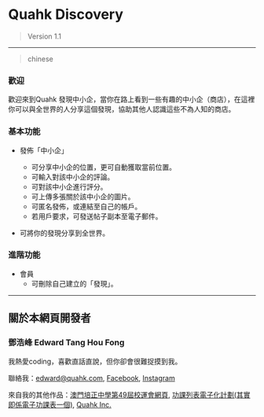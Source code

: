 # Quahk Discovery
> Version 1.1

- - -
> chinese
 
### 歡迎

歡迎來到Quahk 發現中小企，當你在路上看到一些有趣的中小企（商店），在這裡你可以與全世界的人分享這個發現，協助其他人認識這些不為人知的商店。

### 基本功能

* 發佈「中小企」
 
  * 可分享中小企的位置，更可自動獲取當前位置。
  * 可輸入對該中小企的評論。
  * 可對該中小企進行評分。
  * 可上傳多張關於該中小企的圖片。
  * 可匿名發佈，或連結至自己的帳戶。
  * 若用戶要求，可發送帖子副本至電子郵件。
  
* 可將你的發現分享到全世界。

### 進階功能

* 會員
  * 可刪除自己建立的「發現」。
  
- - -

## 關於本網頁開發者

### 鄧浩峰 Edward Tang Hou Fong
我熱愛coding，喜歡直話直說，但你卻會很難捉摸到我。

聯絡我：[edward@quahk.com][4], [Facebook][5], [Instagram][6]

來自我的其他作品：[澳門培正中學第49屆校運會網頁][1], [功課列表電子化計劃(其實即係電子功課表一個)][2], [Quahk Inc.][3]

[1]: http://m49.puiching.edu.mo/
[2]: http://home.puiching.edu.mo/~0700898-8/qantas/
[3]: https://quahk.com/
[4]: mailto:edward@quahk.com
[5]: https://www.facebook.com/tang.edward.794
[6]: https://www.instagram.com/edward_swalker
